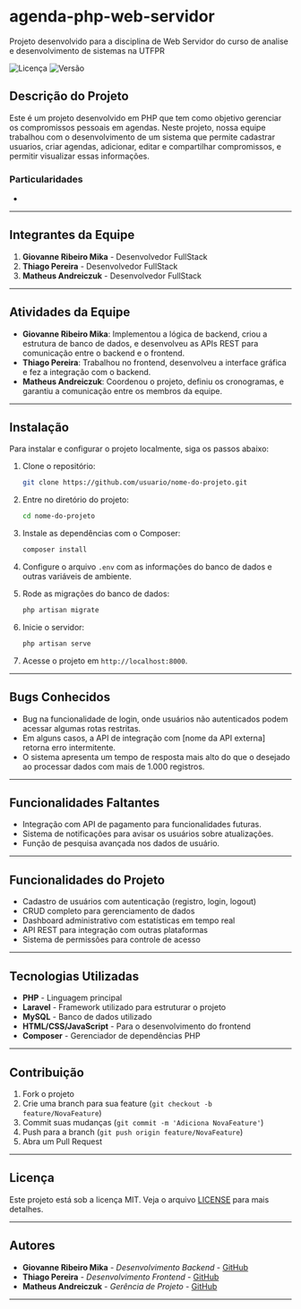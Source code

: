 # agenda-php-web-servidor
Projeto desenvolvido para a disciplina de Web Servidor do curso de analise e desenvolvimento de sistemas na UTFPR

![Licença](https://img.shields.io/badge/license-MIT-blue.svg) 
![Versão](https://img.shields.io/badge/version-1.0.0-green.svg)

## Descrição do Projeto

Este é um projeto desenvolvido em PHP que tem como objetivo gerenciar os compromissos pessoais em agendas. Neste projeto, nossa equipe trabalhou com o desenvolvimento de um sistema que permite cadastrar usuarios, criar agendas, adicionar, editar e compartilhar compromissos, e permitir visualizar essas informações. 

### Particularidades

- 
---

## Integrantes da Equipe

1. **Giovanne Ribeiro Mika** - Desenvolvedor FullStack
2. **Thiago Pereira** - Desenvolvedor FullStack
3. **Matheus Andreiczuk** - Desenvolvedor FullStack
---

## Atividades da Equipe

- **Giovanne Ribeiro Mika**: Implementou a lógica de backend, criou a estrutura de banco de dados, e desenvolveu as APIs REST para comunicação entre o backend e o frontend.
- **Thiago Pereira**: Trabalhou no frontend, desenvolveu a interface gráfica e fez a integração com o backend.
- **Matheus Andreiczuk**: Coordenou o projeto, definiu os cronogramas, e garantiu a comunicação entre os membros da equipe.

---

## Instalação

Para instalar e configurar o projeto localmente, siga os passos abaixo:

1. Clone o repositório:

    ```bash
    git clone https://github.com/usuario/nome-do-projeto.git
    ```

2. Entre no diretório do projeto:

    ```bash
    cd nome-do-projeto
    ```

3. Instale as dependências com o Composer:

    ```bash
    composer install
    ```

4. Configure o arquivo `.env` com as informações do banco de dados e outras variáveis de ambiente.

5. Rode as migrações do banco de dados:

    ```bash
    php artisan migrate
    ```

6. Inicie o servidor:

    ```bash
    php artisan serve
    ```

7. Acesse o projeto em `http://localhost:8000`.

---

## Bugs Conhecidos

- Bug na funcionalidade de login, onde usuários não autenticados podem acessar algumas rotas restritas.
- Em alguns casos, a API de integração com [nome da API externa] retorna erro intermitente.
- O sistema apresenta um tempo de resposta mais alto do que o desejado ao processar dados com mais de 1.000 registros.

---

## Funcionalidades Faltantes

- Integração com API de pagamento para funcionalidades futuras.
- Sistema de notificações para avisar os usuários sobre atualizações.
- Função de pesquisa avançada nos dados de usuário.

---

## Funcionalidades do Projeto

- Cadastro de usuários com autenticação (registro, login, logout)
- CRUD completo para gerenciamento de dados
- Dashboard administrativo com estatísticas em tempo real
- API REST para integração com outras plataformas
- Sistema de permissões para controle de acesso

---

## Tecnologias Utilizadas

- **PHP** - Linguagem principal
- **Laravel** - Framework utilizado para estruturar o projeto
- **MySQL** - Banco de dados utilizado
- **HTML/CSS/JavaScript** - Para o desenvolvimento do frontend
- **Composer** - Gerenciador de dependências PHP

---

## Contribuição

1. Fork o projeto
2. Crie uma branch para sua feature (`git checkout -b feature/NovaFeature`)
3. Commit suas mudanças (`git commit -m 'Adiciona NovaFeature'`)
4. Push para a branch (`git push origin feature/NovaFeature`)
5. Abra um Pull Request

---

## Licença

Este projeto está sob a licença MIT. Veja o arquivo [LICENSE](LICENSE) para mais detalhes.

---

## Autores

- **Giovanne Ribeiro Mika** - *Desenvolvimento Backend* - [GitHub](https://github.com/GiovanneMika)
- **Thiago Pereira** - *Desenvolvimento Frontend* - [GitHub](https://github.com/pereirathiago)
- **Matheus Andreiczuk** - *Gerência de Projeto* - [GitHub](https://github.com/usuario3)

---


